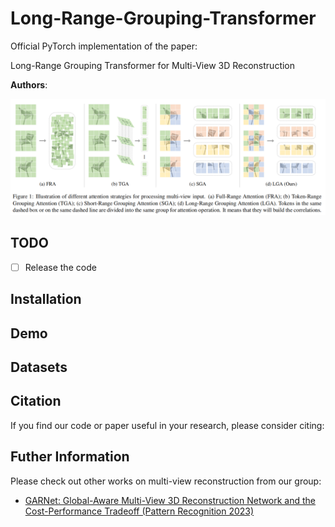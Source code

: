 # Long-Range-Grouping-Transformer
Official PyTorch implementation of the paper: 

Long-Range Grouping Transformer for Multi-View 3D Reconstruction

**Authors**: 

<img src="./imgs/LRGT_highlight.png" width="900"/>

## TODO
- [ ] Release the code

## Installation


## Demo


## Datasets


## Citation

If you find our code or paper useful in your research, please consider citing:


## Futher Information

Please check out other works on multi-view reconstruction from our group:
- [GARNet: Global-Aware Multi-View 3D Reconstruction Network and the Cost-Performance Tradeoff (Pattern Recognition 2023)](https://github.com/GaryZhu1996/GARNet)
